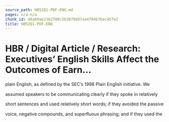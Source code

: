 ```yaml
---
source_path: H052Q1-PDF-ENG.md
pages: n/a-n/a
chunk_id: 46a69ae2162708c5b3079dd7aa4704b7bac457e2
title: H052Q1-PDF-ENG
---
```

# HBR / Digital Article / Research: Executives’ English Skills Affect the Outcomes of Earn…

plain English, as deﬁned by the SEC’s 1998 Plain English initiative. We

assumed speakers to be communicating clearly if they spoke in relatively

short sentences and used relatively short words; if they avoided the passive

voice, negative compounds, and superﬂuous phrasing; and if they used the
